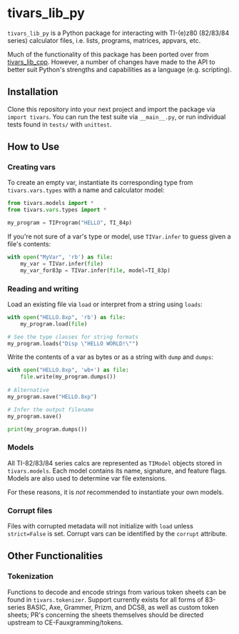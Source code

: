 # tivars_lib_py

`tivars_lib_py` is a Python package for interacting with TI-(e)z80 (82/83/84 series) calculator files, i.e. lists, programs, matrices, appvars, etc.

Much of the functionality of this package has been ported over from [tivars_lib_cpp](https://github.com/adriweb/tivars_lib_cpp). However, a number of changes have made to the API to better suit Python's strengths and capabilities as a language (e.g. scripting).

## Installation

Clone this repository into your next project and import the package via `import tivars`. You can run the test suite via `__main__.py`, or run individual tests found in `tests/` with `unittest`.

## How to Use

### Creating vars

To create an empty var, instantiate its corresponding type from `tivars.vars.types` with a name and calculator model:
```python
from tivars.models import *
from tivars.vars.types import *

my_program = TIProgram("HELLO", TI_84p)
```
If you're not sure of a var's type or model, use `TIVar.infer` to guess given a file's contents:
```python
with open("MyVar", 'rb') as file:
    my_var = TIVar.infer(file)
    my_var_for83p = TIVar.infer(file, model=TI_83p)
```

### Reading and writing

Load an existing file via `load` or interpret from a string using `loads`:
```python
with open("HELLO.8xp", 'rb') as file:
    my_program.load(file)

# See the type classes for string formats
my_program.loads("Disp \"HELLO WORLD!\"")
```
Write the contents of a var as bytes or as a string with `dump` and `dumps`:
```python
with open("HELLO.8xp", 'wb+') as file:
    file.write(my_program.dumps())
    
# Alternative
my_program.save("HELLO.8xp")

# Infer the output filename
my_program.save()

print(my_program.dumps())
```
### Models
All TI-82/83/84 series calcs are represented as `TIModel` objects stored in `tivars.models`. Each model contains its name, signature, and feature flags. Models are also used to determine var file extensions.

For these reasons, it is _not_ recommended to instantiate your own models.

### Corrupt files
Files with corrupted metadata will not initialize with `load` unless `strict=False` is set. Corrupt vars can be identified by the `corrupt` attribute. 

## Other Functionalities

### Tokenization

Functions to decode and encode strings from various token sheets can be found in `tivars.tokenizer`. Support currently exists for all forms of 83-series BASIC, Axe, Grammer, Prizm, and DCS8, as well as custom token sheets; PR's concerning the sheets themselves should be directed upstream to CE-Fauxgramming/tokens.

